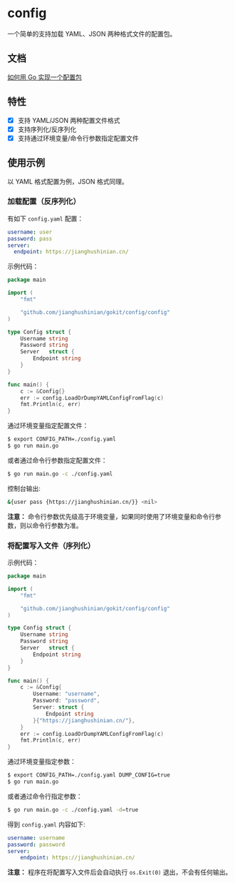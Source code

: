 # config

一个简单的支持加载 YAML、JSON 两种格式文件的配置包。

## 文档

[如何用 Go 实现一个配置包](https://jianghushinian.cn/2023/03/31/how-to-implement-a-config-package-with-go/)

## 特性

- [x] 支持 YAML/JSON 两种配置文件格式
- [x] 支持序列化/反序列化
- [x] 支持通过环境变量/命令行参数指定配置文件

## 使用示例

以 YAML 格式配置为例，JSON 格式同理。

### 加载配置（反序列化）

有如下 `config.yaml` 配置：

```yaml
username: user
password: pass
server:
  endpoint: https://jianghushinian.cn/
```

示例代码：

```go
package main

import (
	"fmt"

	"github.com/jianghushinian/gokit/config/config"
)

type Config struct {
	Username string
	Password string
	Server   struct {
		Endpoint string
	}
}

func main() {
	c := &Config{}
	err := config.LoadOrDumpYAMLConfigFromFlag(c)
	fmt.Println(c, err)
}
```

通过环境变量指定配置文件：

```bash
$ export CONFIG_PATH=./config.yaml
$ go run main.go
```

或者通过命令行参数指定配置文件：

```bash
$ go run main.go -c ./config.yaml
```

控制台输出:

```bash
&{user pass {https://jianghushinian.cn/}} <nil>
```

**注意：** 命令行参数优先级高于环境变量，如果同时使用了环境变量和命令行参数，则以命令行参数为准。

### 将配置写入文件（序列化）

示例代码：

```go
package main

import (
	"fmt"

	"github.com/jianghushinian/gokit/config/config"
)

type Config struct {
	Username string
	Password string
	Server   struct {
		Endpoint string
	}
}

func main() {
	c := &Config{
		Username: "username",
		Password: "password",
		Server: struct {
			Endpoint string
		}{"https://jianghushinian.cn/"},
	}
	err := config.LoadOrDumpYAMLConfigFromFlag(c)
	fmt.Println(c, err)
}
```

通过环境变量指定参数：

```bash
$ export CONFIG_PATH=./config.yaml DUMP_CONFIG=true
$ go run main.go
```

或者通过命令行指定参数：

```bash
$ go run main.go -c ./config.yaml -d=true
```

得到 `config.yaml` 内容如下:

```yaml
username: username
password: password
server:
    endpoint: https://jianghushinian.cn/
```

**注意：** 程序在将配置写入文件后会自动执行 `os.Exit(0)` 退出，不会有任何输出。
